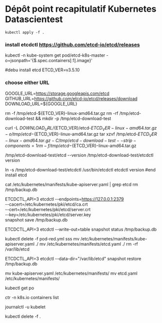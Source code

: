 # Dépôt point recapitulatif Kubernetes Datascientest
```shell
kubectl apply -f .
```

### install etcdctl https://github.com/etcd-io/etcd/releases
kubectl -n kube-system get pod/etcd-k8s-master -o=jsonpath='{$.spec.containers[:1].image}'

#debu install etcd
ETCD_VER=v3.5.10

### choose either URL
GOOGLE_URL=https://storage.googleapis.com/etcd
GITHUB_URL=https://github.com/etcd-io/etcd/releases/download
DOWNLOAD_URL=${GOOGLE_URL}

rm -f /tmp/etcd-${ETCD_VER}-linux-amd64.tar.gz
rm -rf /tmp/etcd-download-test && mkdir -p /tmp/etcd-download-test

curl -L ${DOWNLOAD_URL}/${ETCD_VER}/etcd-${ETCD_VER}-linux-amd64.tar.gz -o /tmp/etcd-${ETCD_VER}-linux-amd64.tar.gz
tar xzvf /tmp/etcd-${ETCD_VER}-linux-amd64.tar.gz -C /tmp/etcd-download-test --strip-components=1
rm -f /tmp/etcd-${ETCD_VER}-linux-amd64.tar.gz

/tmp/etcd-download-test/etcd --version
/tmp/etcd-download-test/etcdctl version

ln -s /tmp/etcd-download-test/etcdctl /usr/bin/etcdctl
etcdctl version
#end install etcd




cat /etc/kubernetes/manifests/kube-apiserver.yaml | grep etcd
rm /tmp/backup.db



ETCDCTL_API=3 etcdctl --endpoints=https://127.0.0.1:2379 \
--cacert=/etc/kubernetes/pki/etcd/ca.crt \
--cert=/etc/kubernetes/pki/etcd/server.crt \
--key=/etc/kubernetes/pki/etcd/server.key \
snapshot save /tmp/backup.db

ETCDCTL_API=3 etcdctl --write-out=table snapshot status /tmp/backup.db

kubectl delete -f pod-red.yml
sss
mv /etc/kubernetes/manifests/kube-apiserver.yaml ./
mv /etc/kubernetes/manifests/etcd.yaml ./
rm -rf /var/lib/etcd

ETCDCTL_API=3 etcdctl --data-dir="/var/lib/etcd" snapshot restore /tmp/backup.db

mv kube-apiserver.yaml /etc/kubernetes/manifests/
mv etcd.yaml /etc/kubernetes/manifests/

kubectl get po

ctr -n k8s.io containers list

journalctl -u kubelet

kubectl delete -f .


